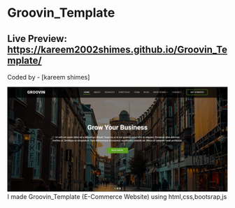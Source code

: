 # Groovin_Template
## Live Preview: https://kareem2002shimes.github.io/Groovin_Template/

Coded by - [kareem shimes]

![](/eCommerce.PNG)
I made Groovin_Template (E-Commerce Website) using html,css,bootsrap,js
